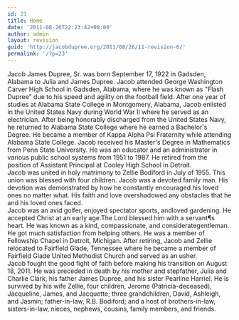 ```yaml
---
id: 23
title: Home
date: '2011-08-26T22:23:42+00:00'
author: admin
layout: revision
guid: 'http://jacobdupree.org/2011/08/26/11-revision-6/'
permalink: '/?p=23'
---
```


<div>Jacob James Dupree, Sr. was born September 17, 1922 in Gadsden, Alabama to Julia and James Dupree. Jacob attended George Washington Carver High School in Gadsden, Alabama, where he was known as "Flash Dupree" due to his speed and agility on the football field. After one year of studies at Alabama State College in Montgomery, Alabama, Jacob enlisted in the United States Navy during World War II where he served as an electrician. After being honorably discharged from the United States Navy, he returned to Alabama State College where he earned a Bachelor's Degree. He became a member of Kappa Alpha Psi Fraternity while attending Alabama State College. Jacob received his Master's Degree in Mathematics from Penn State University. He was an educator and an administrator in various public school systems from 1951 to 1987. He retired from the position of Assistant Principal at Cooley High School in Detroit.</div><div>Jacob was united in holy matrimony to Zellie Bodiford in July of 1955. This union was blessed with four children. Jacob was a devoted family man. His devotion was demonstrated by how he constantly encouraged his loved ones no matter what. His faith and love overshadowed any obstacles that he and his loved ones faced.</div><div>Jacob was an avid golfer, enjoyed spectator sports, andloved gardening. He accepted Christ at an early age.The Lord blessed him with a servant¶s heart. He was known as a kind, compassionate, and considerategentleman. He got much satisfaction from helping others. He was a member of Fellowship Chapel in Detroit, Michigan. After retiring, Jacob and Zellie relocated to Fairfield Glade, Tennessee where he became a member of Fairfield Glade United Methodist Church and served as an usher.</div><div>Jacob fought the good fight of faith before making his transition on August 18, 2011. He was preceded in death by his mother and stepfather, Julia and Charlie Clark, his father James Dupree, and his sister Pearline Harriel. He is survived by his wife Zellie, four children, Jerome (Patricia-deceased), Jacqueline, James, and Jacquette; three grandchildren, David, Ashleigh, and Jasmin; father-in-law, R.B. Bodiford; and a host of brothers-in-law, sisters-in-law, nieces, nephews, cousins, family members, and friends.</div>